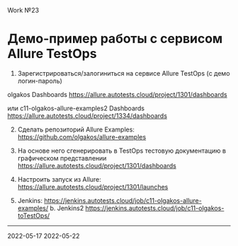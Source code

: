 Work №23

# Демо-пример работы с сервисом Allure TestOps

1. Зарегистрироваться/залогиниться на сервисе Allure TestOps (с демо логин-пароль)

olgakos  Dashboards
https://allure.autotests.cloud/project/1301/dashboards

или 
c11-olgakos-allure-examples2  Dashboards
https://allure.autotests.cloud/project/1334/dashboards

2. Сделать репозиторий Allure Examples: https://github.com/olgakos/allure-examples


3. На основе него сгенерировать в TestOps тестовую документацию в графическом представлении
https://allure.autotests.cloud/project/1301/dashboards

4. Настроить запуск из Allure: https://allure.autotests.cloud/project/1301/launches

5. Jenkins: https://jenkins.autotests.cloud/job/c11-olgakos-allure-examples/ 
b. Jenkins2 https://jenkins.autotests.cloud/job/c11-olgakos-toTestOps/

------
2022-05-17
2022-05-22

